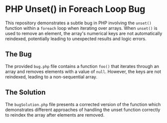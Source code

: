 # PHP Unset() in Foreach Loop Bug

This repository demonstrates a subtle bug in PHP involving the `unset()` function within a `foreach` loop when iterating over arrays.  When `unset()` is used to remove an element, the array's numerical keys are not automatically reindexed, potentially leading to unexpected results and logic errors.

## The Bug
The provided `bug.php` file contains a function `foo()` that iterates through an array and removes elements with a value of `null`.  However, the keys are not reindexed, leading to a non-sequential array.

## The Solution
The `bugSolution.php` file presents a corrected version of the function which demonstrates different approaches of handling the unset function correctly to reindex the array after elements are removed.